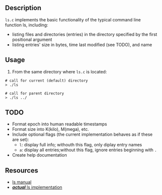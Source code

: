 ## Description
`ls.c` implements the basic functionality of the typical command line function
 ls, including:
* listing files and directories (entries) in the directory specified by the
 first positional argument
* listing entries' size in bytes, time last modified (see TODO), and name

## Usage
1. From the same directory where `ls.c` is located:
```
# call for current (default) directory
> ./ls

# call for parent directory
> ./ls ../
```

## TODO
* Format epoch into human readable timestamps
* Format size into K(kilo), M(mega), etc.
* Include optional flags (the current implementation behaves as if these are set):
  * `l`: display full info; withouth this flag, only diplay entry names
  * `a`: display all entries;without this flag, ignore entries beginning with `.`
* Create help documentation

## Resources
* [ls manual](https://linuxcommand.org/lc3_man_pages/ls1.html)
* [***actual*** ls implementation](https://git.savannah.gnu.org/cgit/coreutils.git/tree/src/ls.c)
